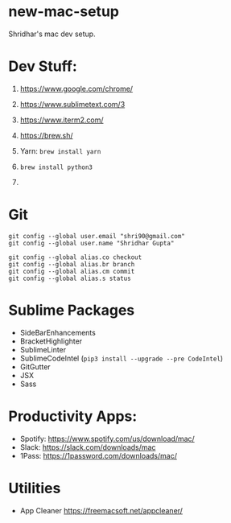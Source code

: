 # new-mac-setup
Shridhar's mac dev setup.

# Dev Stuff:

1. https://www.google.com/chrome/
2. https://www.sublimetext.com/3
3. https://www.iterm2.com/
4. https://brew.sh/
5. Yarn: `brew install yarn`

6. `brew install python3`
7. 


# Git 

```
git config --global user.email "shri90@gmail.com"
git config --global user.name "Shridhar Gupta"
```

```
git config --global alias.co checkout
git config --global alias.br branch
git config --global alias.cm commit
git config --global alias.s status
```

# Sublime Packages

- SideBarEnhancements
- BracketHighlighter
- SublimeLinter
- SublimeCodeIntel (`pip3 install --upgrade --pre CodeIntel`)
- GitGutter
- JSX
- Sass

# Productivity Apps:

- Spotify: https://www.spotify.com/us/download/mac/
- Slack: https://slack.com/downloads/mac
- 1Pass: https://1password.com/downloads/mac/

# Utilities

- App Cleaner https://freemacsoft.net/appcleaner/

